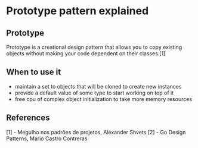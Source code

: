 # Prototype pattern explained

## Prototype
Prototype is a creational design pattern that allows you to copy existing objects without making your code dependent on their classes.[1]

## When to use it
* maintain a set to objects that will be cloned to create new instances
* provide a default value of some type to start working on top of it
* free cpu of complex object initialization to take more memory resources

## References
[1] - Megulho nos padrões de projetos, Alexander Shvets
[2] - Go Design Patterns, Mario Castro Contreras